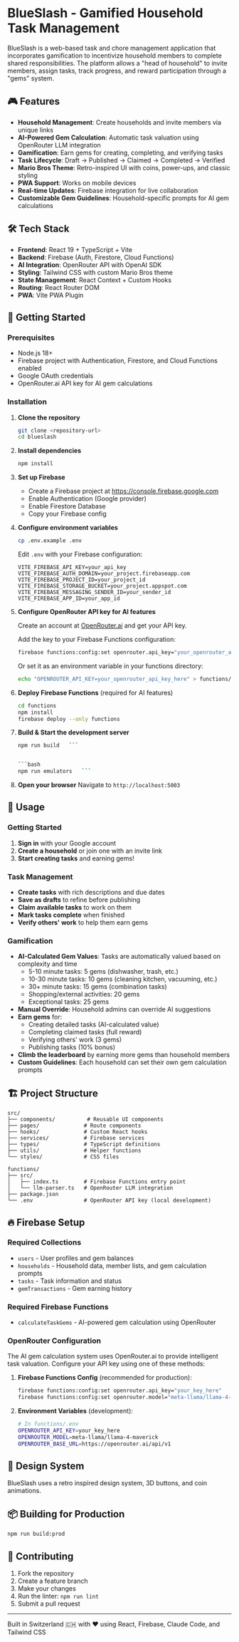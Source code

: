 # BlueSlash - Gamified Household Task Management

BlueSlash is a web-based task and chore management application that incorporates gamification to incentivize household members to complete shared responsibilities. The platform allows a "head of household" to invite members, assign tasks, track progress, and reward participation through a "gems" system.

## 🎮 Features

- **Household Management**: Create households and invite members via unique links
- **AI-Powered Gem Calculation**: Automatic task valuation using OpenRouter LLM integration
- **Gamification**: Earn gems for creating, completing, and verifying tasks
- **Task Lifecycle**: Draft → Published → Claimed → Completed → Verified
- **Mario Bros Theme**: Retro-inspired UI with coins, power-ups, and classic styling
- **PWA Support**: Works on mobile devices
- **Real-time Updates**: Firebase integration for live collaboration
- **Customizable Gem Guidelines**: Household-specific prompts for AI gem calculations

## 🛠 Tech Stack

- **Frontend**: React 19 + TypeScript + Vite
- **Backend**: Firebase (Auth, Firestore, Cloud Functions)
- **AI Integration**: OpenRouter API with OpenAI SDK
- **Styling**: Tailwind CSS with custom Mario Bros theme
- **State Management**: React Context + Custom Hooks
- **Routing**: React Router DOM
- **PWA**: Vite PWA Plugin

## 🚀 Getting Started

### Prerequisites

- Node.js 18+ 
- Firebase project with Authentication, Firestore, and Cloud Functions enabled
- Google OAuth credentials
- OpenRouter.ai API key for AI gem calculations

### Installation

1. **Clone the repository**
   ```bash
   git clone <repository-url>
   cd blueslash
   ```

2. **Install dependencies**
   ```bash
   npm install
   ```

3. **Set up Firebase**
   - Create a Firebase project at https://console.firebase.google.com
   - Enable Authentication (Google provider)
   - Enable Firestore Database
   - Copy your Firebase config

4. **Configure environment variables**
   ```bash
   cp .env.example .env
   ```
   
   Edit `.env` with your Firebase configuration:
   ```
   VITE_FIREBASE_API_KEY=your_api_key
   VITE_FIREBASE_AUTH_DOMAIN=your_project.firebaseapp.com
   VITE_FIREBASE_PROJECT_ID=your_project_id
   VITE_FIREBASE_STORAGE_BUCKET=your_project.appspot.com
   VITE_FIREBASE_MESSAGING_SENDER_ID=your_sender_id
   VITE_FIREBASE_APP_ID=your_app_id
   ```

5. **Configure OpenRouter API key for AI features**
   
   Create an account at [OpenRouter.ai](https://openrouter.ai/) and get your API key.
   
   Add the key to your Firebase Functions configuration:
   ```bash
   firebase functions:config:set openrouter.api_key="your_openrouter_api_key_here"
   ```
   
   Or set it as an environment variable in your functions directory:
   ```bash
   echo "OPENROUTER_API_KEY=your_openrouter_api_key_here" > functions/.env
   ```

6. **Deploy Firebase Functions** (required for AI features)
   ```bash
   cd functions
   npm install
   firebase deploy --only functions
   ```

7. **Build & Start the development server**

   ```bash
   npm run build   ```


   ```bash
   npm run emulators   ```

8. **Open your browser**
   Navigate to `http://localhost:5003`

## 📱 Usage

### Getting Started
1. **Sign in** with your Google account
2. **Create a household** or join one with an invite link
3. **Start creating tasks** and earning gems!

### Task Management
- **Create tasks** with rich descriptions and due dates
- **Save as drafts** to refine before publishing
- **Claim available tasks** to work on them
- **Mark tasks complete** when finished
- **Verify others' work** to help them earn gems

### Gamification
- **AI-Calculated Gem Values**: Tasks are automatically valued based on complexity and time
  - 5-10 minute tasks: 5 gems (dishwasher, trash, etc.)
  - 10-30 minute tasks: 10 gems (cleaning kitchen, vacuuming, etc.)
  - 30+ minute tasks: 15 gems (combination tasks)
  - Shopping/external activities: 20 gems
  - Exceptional tasks: 25 gems
- **Manual Override**: Household admins can override AI suggestions
- **Earn gems** for:
  - Creating detailed tasks (AI-calculated value)
  - Completing claimed tasks (full reward)
  - Verifying others' work (3 gems)
  - Publishing tasks (10% bonus)
- **Climb the leaderboard** by earning more gems than household members
- **Custom Guidelines**: Each household can set their own gem calculation prompts

## 🏗 Project Structure

```
src/
├── components/          # Reusable UI components
├── pages/              # Route components
├── hooks/              # Custom React hooks
├── services/           # Firebase services
├── types/              # TypeScript definitions
├── utils/              # Helper functions
└── styles/             # CSS files

functions/
├── src/
│   ├── index.ts        # Firebase Functions entry point
│   └── llm-parser.ts   # OpenRouter LLM integration
├── package.json
└── .env                # OpenRouter API key (local development)
```

## 🔥 Firebase Setup

### Required Collections
- `users` - User profiles and gem balances
- `households` - Household data, member lists, and gem calculation prompts
- `tasks` - Task information and status
- `gemTransactions` - Gem earning history

### Required Firebase Functions
- `calculateTaskGems` - AI-powered gem calculation using OpenRouter

### OpenRouter Configuration
The AI gem calculation system uses OpenRouter.ai to provide intelligent task valuation. Configure your API key using one of these methods:

1. **Firebase Functions Config** (recommended for production):
   ```bash
   firebase functions:config:set openrouter.api_key="your_key_here"
   firebase functions:config:set openrouter.model="meta-llama/llama-4-maverick"
   ```

2. **Environment Variables** (development):
   ```bash
   # In functions/.env
   OPENROUTER_API_KEY=your_key_here
   OPENROUTER_MODEL=meta-llama/llama-4-maverick
   OPENROUTER_BASE_URL=https://openrouter.ai/api/v1
   ```

## 🎨 Design System

BlueSlash uses a retro inspired design system, 3D buttons, and coin animations.

## 📦 Building for Production

```bash
npm run build:prod
```

## 🤝 Contributing

1. Fork the repository
2. Create a feature branch
3. Make your changes
4. Run the linter: `npm run lint`
5. Submit a pull request

---

Built in Switzerland 🇨🇭 with ❤️ using React, Firebase, Claude Code, and Tailwind CSS
